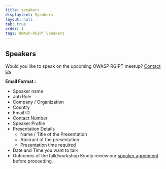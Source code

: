```yaml
---
title: speakers
displaytext: Speakers
layout: null
tab: true
order: 1
tags: OWASP-RGIPT Speakers
---
```


## Speakers

Would you like to speak on the upcoming OWASP RGIPT meetup? [Contact Us](mailto:owasp@rgipt.ac.in)

**Email Format :**

- Speaker name
- Job Role
- Company / Organization
- Country
- Email ID
- Contact Number
- Speaker Profile
- Presentation Details
    - Name / Title of the Presentation
    - Abstract of the presentation
    - Presentation time required
- Date and Time you want to talk
- Outcomes of the talk/workshop
Kindly review our [speaker agreement](/www-policy/legal/speaker-agreement) before proceeding.
